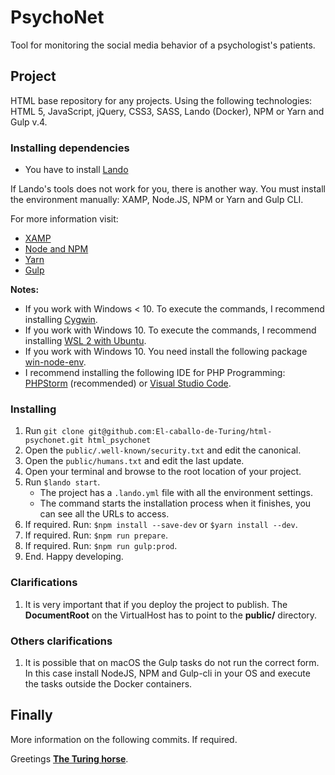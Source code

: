 # PsychoNet

Tool for monitoring the social media behavior of a psychologist's patients.

## Project

HTML base repository for any projects. Using the following technologies: HTML 5, JavaScript, jQuery, CSS3, SASS, Lando (Docker), NPM or Yarn and Gulp v.4.

### Installing dependencies

- You have to install [Lando](https://lando.dev/)

If Lando's tools does not work for you, there is another way. You must install the environment manually: XAMP, Node.JS, NPM or Yarn and Gulp CLI.

For more information visit:

- [XAMP](https://www.apachefriends.org/es/index.html)
- [Node and NPM](https://nodejs.org/es/)
- [Yarn](https://yarnpkg.com/es-ES/)
- [Gulp](https://gulpjs.com/)

**Notes:**
- If you work with Windows < 10. To execute the commands, I recommend installing [Cygwin](http://www.cygwin.com/).
- If you work with Windows 10. To execute the commands, I recommend installing [WSL 2 with Ubuntu](https://docs.microsoft.com/es-es/windows/wsl/install-win10).
- If you work with Windows 10. You need install the following package [win-node-env](https://www.npmjs.com/package/win-node-env).
- I recommend installing the following IDE for PHP Programming: [PHPStorm](https://www.jetbrains.com/phpstorm/) (recommended) or [Visual Studio Code](https://code.visualstudio.com/).

### Installing

1. Run `git clone git@github.com:El-caballo-de-Turing/html-psychonet.git html_psychonet`
2. Open the `public/.well-known/security.txt` and edit the canonical.
3. Open the `public/humans.txt` and edit the last update.
4. Open your terminal and browse to the root location of your project.
5. Run `$lando start`.
	- The project has a `.lando.yml` file with all the environment settings.
	- The command starts the installation process when it finishes, you can see all the URLs to access.
6. If required. Run: `$npm install --save-dev` or `$yarn install --dev`.
7. If required. Run: `$npm run prepare`.
8. If required. Run: `$npm run gulp:prod`.
9. End. Happy developing.

### Clarifications

1. It is very important that if you deploy the project to publish. The **DocumentRoot** on the VirtualHost has to point to the **public/** directory.

### Others clarifications

1. It is possible that on macOS the Gulp tasks do not run the correct form. In this case install NodeJS, NPM and Gulp-cli in your OS and execute the tasks outside the Docker containers.

## Finally

More information on the following commits. If required.

Greetings **[The Turing horse](https://github.com/orgs/El-caballo-de-Turing/repositories)**.
